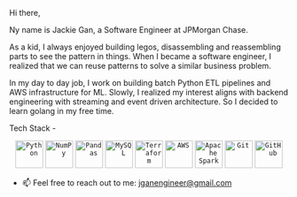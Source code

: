 Hi there, 

Ny name is Jackie Gan, a Software Engineer at JPMorgan Chase. 

As a kid, I always enjoyed building legos, disassembling and reassembling parts to see the pattern in things. When I became a software engineer, I realized that we can reuse patterns to solve a similar business problem. 

In my day to day job, I work on building batch Python ETL pipelines and AWS infrastructure for ML. Slowly, I realized my interest aligns with backend engineering with streaming and event driven architecture. So I decided to learn golang in my free time.  
<!-- 
- ![Top Langs](https://github-readme-stats.vercel.app/api/top-langs/?username=jiajingan&&hide=jupyter%20notebook,html)

<img src= "https://github-readme-stats.vercel.app/api/top-langs/?username=jiajingan&exclude_repo=templeUniversity,jiajingan.github.io,site&layout=compact"/>
<img src= "[![Top Langs](https://github-readme-stats.vercel.app/api/top-langs/?username=jiajingan&exclude_repo=templeUniversity,jiajingan.github.io,site)](https://github.com/anuraghazra/github-readme-stats)"/>
-->

Tech Stack - 
<div align="center">
	<code><img width="50" src="https://raw.githubusercontent.com/marwin1991/profile-technology-icons/refs/heads/main/icons/python.png" alt="Python" title="Python"/></code>
	<code><img width="50" src="https://raw.githubusercontent.com/marwin1991/profile-technology-icons/refs/heads/main/icons/numpy.png" alt="NumPy" title="NumPy"/></code>
	<code><img width="50" src="https://raw.githubusercontent.com/marwin1991/profile-technology-icons/refs/heads/main/icons/pandas.png" alt="Pandas" title="Pandas"/></code>
	<code><img width="50" src="https://raw.githubusercontent.com/marwin1991/profile-technology-icons/refs/heads/main/icons/mysql.png" alt="MySQL" title="MySQL"/></code>
	<code><img width="50" src="https://raw.githubusercontent.com/marwin1991/profile-technology-icons/refs/heads/main/icons/terraform.png" alt="Terraform" title="Terraform"/></code>
	<code><img width="50" src="https://raw.githubusercontent.com/marwin1991/profile-technology-icons/refs/heads/main/icons/aws.png" alt="AWS" title="AWS"/></code>
	<code><img width="50" src="https://raw.githubusercontent.com/marwin1991/profile-technology-icons/refs/heads/main/icons/apache_spark.png" alt="Apache Spark" title="Apache Spark"/></code>
	<code><img width="50" src="https://raw.githubusercontent.com/marwin1991/profile-technology-icons/refs/heads/main/icons/git.png" alt="Git" title="Git"/></code>
	<code><img width="50" src="https://raw.githubusercontent.com/marwin1991/profile-technology-icons/refs/heads/main/icons/github.png" alt="GitHub" title="GitHub"/></code>
</div>

- 📫 Feel free to reach out to me: jganengineer@gmail.com
<!--
**jiajingan/jiajingan** is a ✨ _special_ ✨ repository because its `README.md` (this file) appears on your GitHub profile.

Here are some ideas to get you started:

- 🔭 I’m currently working on ...
- 🌱 I’m currently learning ...
- 👯 I’m looking to collaborate on ...
- 🤔 I’m looking for help with ...
- 💬 Ask me about ...
- 📫 How to reach me: ...
- 😄 Pronouns: ...
- ⚡ Fun fact: ...

-->

<!--
Notes for ReadMe
https://www.markdownguide.org/basic-syntax/
https://github.com/ikatyang/emoji-cheat-sheet/blob/master/README.md some might not be in there, you can paste from discord or imessage
stats, still need to figure out how to use them
https://github.com/anuraghazra/github-readme-stats
https://github.com/jstrieb/github-stats
-->
